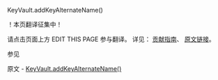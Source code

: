  KeyVault.addKeyAlternateName()

 ！本页翻译征集中！

请点击页面上方 EDIT THIS PAGE 参与翻译。
详见：
[贡献指南]( https://github.com/JinMuInfo/MongoDB-Manual-zh/blob/master/CONTRIBUTING.md )、
[原文链接](  https://docs.mongodb.com/manual/reference/method/KeyVault.addKeyAlternateName/  )。

 参见

原文 - [KeyVault.addKeyAlternateName()]( https://docs.mongodb.com/manual/reference/method/KeyVault.addKeyAlternateName/ )

